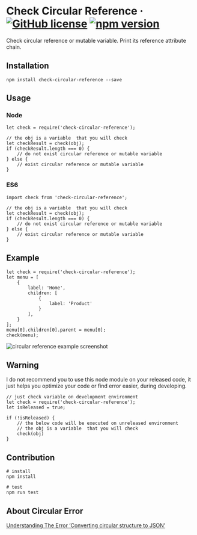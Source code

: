 # Check Circular Reference &middot; [![GitHub license](https://img.shields.io/badge/license-MIT-blue.svg)](https://github.com/ShawnYou1/check-circular-reference/blob/master/LICENSE) [![npm version](https://img.shields.io/npm/v/react.svg?style=flat)](https://www.npmjs.com/package/check-circular-reference)
Check circular reference or mutable variable. Print its reference attribute chain.  


## Installation
```
npm install check-circular-reference --save
```

## Usage
### Node
```
let check = require('check-circular-reference');

// the obj is a variable  that you will check
let checkResult = check(obj);
if (checkResult.length === 0) {
    // do not exist circular reference or mutable variable    
} else {
    // exist circular reference or mutable variable    
}
```
### ES6
```
import check from 'check-circular-reference';

// the obj is a variable  that you will check
let checkResult = check(obj);
if (checkResult.length === 0) {
    // do not exist circular reference or mutable variable    
} else {
    // exist circular reference or mutable variable    
}
```

## Example
```
let check = require('check-circular-reference');
let menu = [
    {
        label: 'Home',
        children: [
            {
                label: 'Product'
            }
        ],
    }
];
menu[0].children[0].parent = menu[0];
check(menu);
```
![circular reference example screenshot](https://youshaohua.com/assets/img/others/github-check-circular-reference-example.png)

## Warning
I do not recommend you to use this node module on your released code, it just helps you optimize your code or find error easier, during developing.
```
// just check variable on development environment
let check = require('check-circular-reference');
let isReleased = true;

if (!isReleased) {
    // the below code will be executed on unreleased environment
    // the obj is a variable  that you will check
    check(obj)
}
```

## Contribution
```
# install
npm install

# test
npm run test
```

## About Circular Error
[Understanding The Error ‘Converting circular structure to JSON’](https://youshaohua.com/post/understanding-the-error-converting-circular-structure-to-json)
